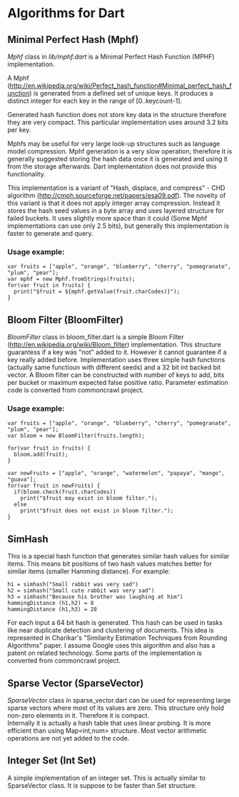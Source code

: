 #  Algorithms for Dart 

## Minimal Perfect Hash (Mphf)

*Mphf* class in *lib/mphf.dart* is a Minimal Perfect Hash Function (MPHF) implementation.

A Mphf (http://en.wikipedia.org/wiki/Perfect_hash_function#Minimal_perfect_hash_function) is generated from a defined set of unique keys. It produces a distinct integer for each key in the range of [0..keycount-1].

Generated hash function does not store key data in the structure therefore they are very compact. 
This particular implementation uses around 3.2 bits per key. 
 
Mphfs may be useful for very large look-up structures such as language model compression. 
Mphf generation is a very slow operation, therefore it is generally suggested storing the hash data once it is generated and using it from the storage afterwards. 
Dart implementation does not provide this functionality.

This implementation is a variant of "Hash, displace, and compress" - CHD algorithm (http://cmph.sourceforge.net/papers/esa09.pdf). 
The novelty of this variant is that it does not apply integer array compression. Instead it stores the hash seed values in a byte array and uses layered structure for failed buckets.
It uses slightly more space than it could (Some Mphf implementations can use only 2.5 bits), but generally this implementation is faster to generate and query.

### Usage example:

	var fruits = ["apple", "orange", "blueberry", "cherry", "pomegranate", "plum", "pear"];
	var mphf = new Mphf.fromStrings(fruits);
	for(var fruit in fruits) {
	  print("$fruit = ${mphf.getValue(fruit.charCodes)}");
	}

## Bloom Filter (BloomFilter)
*BloomFilter* class in bloom_filter.dart is a simple Bloom Filter (http://en.wikipedia.org/wiki/Bloom_filter) implementation. 
This structure guarantess if a key was "not" added to it. However it cannot guarantee if a key really added before.
Implementation uses three simple hash functions (actually same functioun with different seeds) and a 32 bit int backed bit vector.
A Bloom filter can be constructed with number of keys to add, bits per bucket or maximum expected false positive ratio. Parameter estimation code is 
converted from commoncrawl project.

### Usage example:

	var fruits = ["apple", "orange", "blueberry", "cherry", "pomegranate", "plum", "pear"];
	var bloom = new BloomFilter(fruits.length);
	
	for(var fruit in fruits) {
	  bloom.add(fruit);
	}
		  
	var newFruits = ["apple", "orange", "watermelon", "papaya", "mango", "guava"];  
	for(var fruit in newFruits) {
	  if(bloom.check(fruit.charCodes))
	    print("$fruit may exist in bloom filter.");
	  else
	    print("$fruit does not exist in bloom filter.");
	}

## SimHash
This is a special hash function that generates similar hash values for similar items. This means
bit positions of two hash values matches better for similar items (smaller Hamming distance).  For example:  
	
	h1 = simhash("Small rabbit was very sad")
	h2 = simhash("Small cute rabbit was very sad")
	h3 = simhash("Because his brother was laughing at him")
	hammingDistance (h1,h2) = 8
	hammingDistance (h1,h3) = 28
	
For each input a 64 bit hash is generated. This hash can be used in tasks like near duplicate detection and clustering of documents.
This idea is represented in Charikar's "Similarity Estimation Techniques from Rounding Algorithms" paper. I assume Google uses this
algorithm and also has a patent on related technology. Some parts of the implementation is converted from commoncrawl project.
 
## Sparse Vector (SparseVector)
*SparseVector* class in sparse_vector.dart can be used for representing large sparse vectors where most of its values are zero. 
This structure only hold non-zero elements in it. Therefore it is compact.   
Internally it is actually a hash table that uses linear probing. It is more efficient than using Map<int,num> structure. Most vector arithmetic operations are not yet added to the code.

## Integer Set (Int Set)  
A simple implementation of an integer set. This is actually similar to SparseVector class. It is suppose to be
faster than Set<int> structure.
